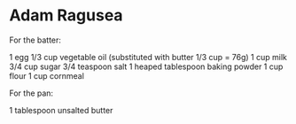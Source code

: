# Adam Ragusea

For the batter:

1 egg
1/3 cup vegetable oil (substituted with butter 1/3 cup = 76g)
1 cup milk
3/4 cup sugar
3/4 teaspoon salt
1 heaped tablespoon baking powder
1 cup flour
1 cup cornmeal

For the pan:

1 tablespoon unsalted butter
